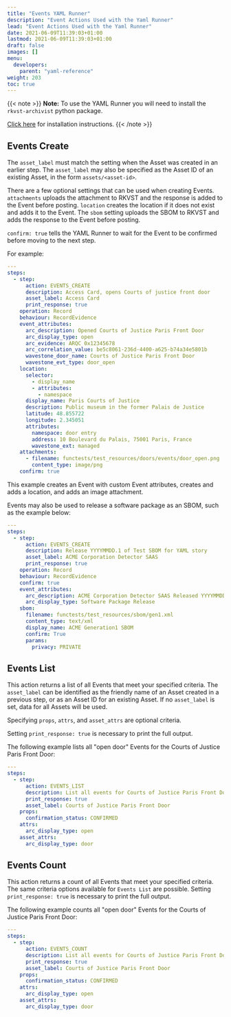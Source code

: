 ```yaml
---
title: "Events YAML Runner"
description: "Event Actions Used with the Yaml Runner"
lead: "Event Actions Used with the Yaml Runner"
date: 2021-06-09T11:39:03+01:00
lastmod: 2021-06-09T11:39:03+01:00
draft: false
images: []
menu: 
  developers:
    parent: "yaml-reference"
weight: 203
toc: true
---
```


{{< note >}}
**Note:** To use the YAML Runner you will need to install the `rkvst-archivist` python package.

[Click here](https://python.rkvst.com/runner/index.html) for installation instructions.
{{< /note >}}

## Events Create

The `asset_label` must match the setting when the Asset was created in an earlier step. The `asset_label` may also be specified as the Asset ID of an existing Asset, in the form `assets/<asset-id>`. 

There are a few optional settings that can be used when creating Events. `attachments` uploads the attachment to RKVST and the response is added to the Event before posting. `location` creates the location if it does not exist and adds it to the Event. The `sbom` setting uploads the SBOM to RKVST and adds the response to the Event before posting. 

`confirm: true` tells the YAML Runner to wait for the Event to be confirmed before moving to the next step.

For example: 

```yaml
---
steps:
  - step:
      action: EVENTS_CREATE
      description: Access Card, opens Courts of justice front door
      asset_label: Access Card
      print_response: true
    operation: Record
    behaviour: RecordEvidence
    event_attributes:
      arc_description: Opened Courts of Justice Paris Front Door
      arc_display_type: open
      arc_evidence: ARQC 0x12345678
      arc_correlation_value: be5c8061-236d-4400-a625-b74a34e5801b
      wavestone_door_name: Courts of Justice Paris Front Door
      wavestone_evt_type: door_open
    location:
      selector:
        - display_name
        - attributes:
          - namespace
      display_name: Paris Courts of Justice
      description: Public museum in the former Palais de Justice
      latitude: 48.855722
      longitude: 2.345051
      attributes:
        namespace: door entry
        address: 10 Boulevard du Palais, 75001 Paris, France
        wavestone_ext: managed
    attachments:
      - filename: functests/test_resources/doors/events/door_open.png
        content_type: image/png
    confirm: true
```

This example creates an Event with custom Event attributes, creates and adds a location, and adds an image attachment. 

Events may also be used to release a software package as an SBOM, such as the example below: 

```yaml 
---
steps:
  - step:
      action: EVENTS_CREATE
      description: Release YYYYMMDD.1 of Test SBOM for YAML story
      asset_label: ACME Corporation Detector SAAS
      print_response: true
    operation: Record
    behaviour: RecordEvidence
    confirm: true
    event_attributes:
      arc_description: ACME Corporation Detector SAAS Released YYYYMMDD.1
      arc_display_type: Software Package Release
    sbom:
      filename: functests/test_resources/sbom/gen1.xml
      content_type: text/xml
      display_name: ACME Generation1 SBOM
      confirm: True
      params:
        privacy: PRIVATE
```

## Events List

This action returns a list of all Events that meet your specified criteria. The `asset_label` can be identified as the friendly name of an Asset created in a previous step, or as an Asset ID for an existing Asset. If no `asset_label` is set, data for all Assets will be used. 

Specifying `props`, `attrs`, and `asset_attrs` are optional criteria. 

Setting `print_response: true` is necessary to print the full output. 

The following example lists all "open door" Events for the Courts of Justice Paris Front Door: 

```yaml
---
steps:
  - step:
      action: EVENTS_LIST
      description: List all events for Courts of Justice Paris Front Door
      print_response: true
      asset_label: Courts of Justice Paris Front Door
    props:
      confirmation_status: CONFIRMED
    attrs:
      arc_display_type: open
    asset_attrs:
      arc_display_type: door
```

## Events Count

This action returns a count of all Events that meet your specified criteria. The same criteria options available for `Events List` are possible. Setting `print_response: true` is necessary to print the full output.

The following example counts all "open door" Events for the Courts of Justice Paris Front Door:

```yaml 
---
steps:
  - step:
      action: EVENTS_COUNT
      description: List all events for Courts of Justice Paris Front Door
      print_response: true
      asset_label: Courts of Justice Paris Front Door
    props:
      confirmation_status: CONFIRMED
    attrs:
      arc_display_type: open
    asset_attrs:
      arc_display_type: door
```